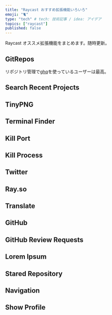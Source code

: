 ```yaml
---
title: "Raycast おすすめ拡張機能いろいろ"
emoji: "🐈"
type: "tech" # tech: 技術記事 / idea: アイデア
topics: ["raycast"]
published: false
---
```


Raycast オススメ拡張機能をまとめます。随時更新。

## GitRepos

リポジトリ管理で[ghq](https://github.com/x-motemen/ghq)を使っているユーザーは最高。

## Search Recent Projects

## TinyPNG

## Terminal Finder

## Kill Port

## Kill Process

## Twitter

## Ray.so

## Translate

## GitHub

## GitHub Review Requests

## Lorem Ipsum

## Stared Repository

## Navigation

## Show Profile
